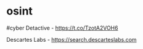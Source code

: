 # osint

#cyber Detactive - https://t.co/TzotA2VOH6 

Descartes Labs - https://search.descarteslabs.com

